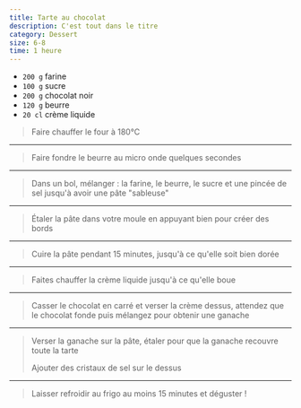 ```yaml
---
title: Tarte au chocolat
description: C'est tout dans le titre
category: Dessert
size: 6-8
time: 1 heure
---
```


* `200 g` farine
* `100 g` sucre
* `200 g` chocolat noir
* `120 g` beurre
* `20 cl` crème liquide

> Faire chauffer le four à 180°C

---

> Faire fondre le beurre au micro onde quelques secondes

---

> Dans un bol, mélanger : la farine, le beurre, le sucre et une pincée de sel jusqu'à avoir une pâte "sableuse"

---

> Étaler la pâte dans votre moule en appuyant bien pour créer des bords

---

> Cuire la pâte pendant 15 minutes, jusqu'à ce qu'elle soit bien dorée

---

> Faites chauffer la crème liquide jusqu'à ce qu'elle boue

---

> Casser le chocolat en carré et verser la crème dessus, attendez que le chocolat fonde puis mélangez pour obtenir une ganache

---

> Verser la ganache sur la pâte, étaler pour que la ganache recouvre toute la tarte
>
> Ajouter des cristaux de sel sur le dessus

---

> Laisser refroidir au frigo au moins 15 minutes et déguster !
